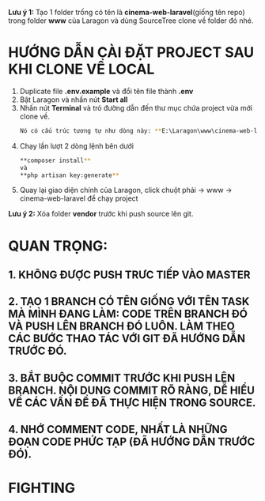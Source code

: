 **Lưu ý 1:** Tạo 1 folder trống có tên là **cinema-web-laravel**(giống tên repo) trong folder **www** của Laragon và dùng SourceTree clone về folder đó nhé.

# HƯỚNG DẪN CÀI ĐẶT PROJECT SAU KHI CLONE VỀ LOCAL
1. Duplicate file **.env.example** và đổi tên file thành **.env**
2. Bật Laragon và nhấn nút **Start all**
3. Nhấn nút **Terminal** và trỏ đường dẫn đến thư mục chứa project vừa mới clone về.
   ```sh 
   Nó có cấu trúc tương tự như dòng này: **E:\Laragon\www\cinema-web-laravel (master)** 
   ```
4. Chạy lần lượt 2 dòng lệnh bên dưới
   ```sh
   **composer install**
   và
   **php artisan key:generate**
   ```
5. Quay lại giao diện chính của Laragon, click chuột phải -> www -> cinema-web-laravel để chạy project

**Lưu ý 2:** Xóa folder **vendor** trước khi push source lên git.

# QUAN TRỌNG: 
## 1. KHÔNG ĐƯỢC PUSH TRƯC TIẾP VÀO MASTER
## 2. TẠO 1 BRANCH CÓ TÊN GIỐNG VỚI TÊN TASK MÀ MÌNH ĐANG LÀM: CODE TRÊN BRANCH ĐÓ VÀ PUSH LÊN BRANCH ĐÓ LUÔN. LÀM THEO CÁC BƯỚC THAO TÁC VỚI GIT ĐÃ HƯỚNG DẪN TRƯỚC ĐÓ. 
## 3. BẮT BUỘC COMMIT TRƯỚC KHI PUSH LÊN BRANCH. NỘI DUNG COMMIT RÕ RÀNG, DỄ HIỂU VỀ CÁC VẤN ĐỀ ĐÃ THỰC HIỆN TRONG SOURCE.
## 4. NHỚ COMMENT CODE, NHẤT LÀ NHỮNG ĐOẠN CODE PHỨC TẠP (ĐÃ HƯỚNG DẪN TRƯỚC ĐÓ).

# FIGHTING
